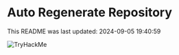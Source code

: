 # Auto Regenerate Repository

This README was last updated: 2024-09-05 19:40:59

 ![TryHackMe](https://tryhackme.com/badge/533634)